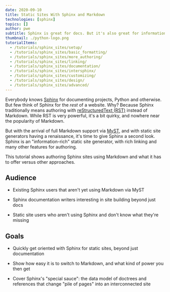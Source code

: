 ```yaml
---
date: 2020-09-10
title: Static Sites With Sphinx and Markdown
technologies: [sphinx]
topics: []
author: pwe
subtitle: Sphinx is great for docs. But it's also great for information-rich websites. With MyST, you can use Markdown with Sphinx.
thumbnail: ./python-logo.png
tutorialItems:
  - /tutorials/sphinx_sites/setup/
  - /tutorials/sphinx_sites/basic_formatting/
  - /tutorials/sphinx_sites/more_authoring/
  - /tutorials/sphinx_sites/linking/
  - /tutorials/sphinx_sites/documentation/
  - /tutorials/sphinx_sites/intersphinx/
  - /tutorials/sphinx_sites/customizing/
  - /tutorials/sphinx_sites/design/
  - /tutorials/sphinx_sites/advanced/
---
```



Everybody knows [Sphinx](https://www.sphinx-doc.org/en/master/) for documenting projects, Python and otherwise.
But few think of Sphinx for the *rest* of a website.
Why?
Because Sphinx traditionally means authoring with [reStructuredText (RST)](https://docutils.sourceforge.io/rst.html) instead of Markdown.
While RST is very powerful, it's a bit quirky, and nowhere near the popularity of Markdown.

But with the arrival of full Markdown support via [MyST](https://myst-parser.readthedocs.io/en/latest/), and with static site generators having a renaissance, it's time to give Sphinx a second look.
Sphinx is an "information-rich" static site generator, with rich linking and many other features for authoring.

This tutorial shows authoring Sphinx sites using Markdown and what it has to offer versus other approaches.

## Audience

- Existing Sphinx users that aren't yet using Markdown via MyST

- Sphinx documentation writers interesting in site building beyond just docs

- Static site users who aren't using Sphinx and don't know what they're missing

## Goals

- Quickly get oriented with Sphinx for static sites, beyond just documentation

- Show how easy it is to switch to Markdown, and what kind of power you then get

- Cover Sphinx's "special sauce": the data model of doctrees and references that change "pile of pages" into an interconnected site
